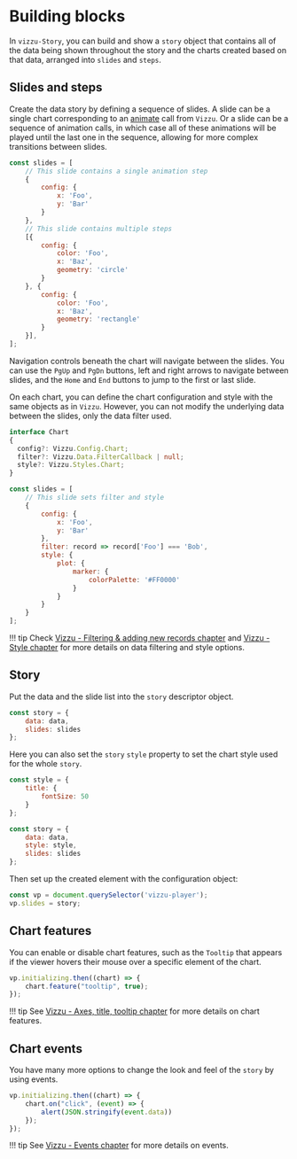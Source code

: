 # Building blocks

In `vizzu-Story`, you can build and show a `story` object that contains all of
the data being shown throughout the story and the charts created based on that
data, arranged into `slides` and `steps`.

## Slides and steps

Create the data story by defining a sequence of slides. A slide can be a single
chart corresponding to an [animate](https://lib.vizzuhq.com/latest/tutorial/)
call from `Vizzu`. Or a slide can be a sequence of animation calls, in which
case all of these animations will be played until the last one in the sequence,
allowing for more complex transitions between slides.

```javascript
const slides = [
    // This slide contains a single animation step
    {
        config: {
            x: 'Foo',
            y: 'Bar'
        }
    },
    // This slide contains multiple steps
    [{
        config: {
            color: 'Foo',
            x: 'Baz',
            geometry: 'circle'
        }
    }, {
        config: {
            color: 'Foo',
            x: 'Baz',
            geometry: 'rectangle'
        }
    }],
];
```

Navigation controls beneath the chart will navigate between the slides. You can
use the `PgUp` and `PgDn` buttons, left and right arrows to navigate between
slides, and the `Home` and `End` buttons to jump to the first or last slide.

On each chart, you can define the chart configuration and style with the same
objects as in `Vizzu`. However, you can not modify the underlying data between
the slides, only the data filter used.

```typescript
interface Chart
{
  config?: Vizzu.Config.Chart;
  filter?: Vizzu.Data.FilterCallback | null;
  style?: Vizzu.Styles.Chart;
}
```

```javascript
const slides = [
    // This slide sets filter and style
    {
        config: {
            x: 'Foo',
            y: 'Bar'
        },
        filter: record => record['Foo'] === 'Bob',
        style: {
            plot: {
                marker: {
                    colorPalette: '#FF0000'
                }
            }
        }
    }
];
```

!!! tip
    Check
    [Vizzu - Filtering & adding new records chapter](https://lib.vizzuhq.com/latest/tutorial/filter_add_new_records/)
    and [Vizzu - Style chapter](https://lib.vizzuhq.com/latest/tutorial/style/)
    for more details on data filtering and style options.

## Story

Put the data and the slide list into the `story` descriptor object.

```javascript
const story = {
    data: data,
    slides: slides
};
```

Here you can also set the `story` `style` property to set the chart style used
for the whole `story`.

```javascript
const style = {
    title: {
        fontSize: 50
    }
};

const story = {
    data: data,
    style: style,
    slides: slides
};
```

Then set up the created element with the configuration object:

```javascript
const vp = document.querySelector('vizzu-player');
vp.slides = story;
```

## Chart features

You can enable or disable chart features, such as the `Tooltip` that appears if
the viewer hovers their mouse over a specific element of the chart.

```javascript
vp.initializing.then((chart) => {
    chart.feature("tooltip", true);
});
```

!!! tip
    See
    [Vizzu - Axes, title, tooltip chapter](https://lib.vizzuhq.com/latest/tutorial/axes_title_tooltip/)
    for more details on chart features.

## Chart events

You have many more options to change the look and feel of the `story` by using
events.

```javascript
vp.initializing.then((chart) => {
    chart.on("click", (event) => {
        alert(JSON.stringify(event.data))
    });
});
```

!!! tip
    See
    [Vizzu - Events chapter](https://lib.vizzuhq.com/latest/tutorial/events/)
    for more details on events.
